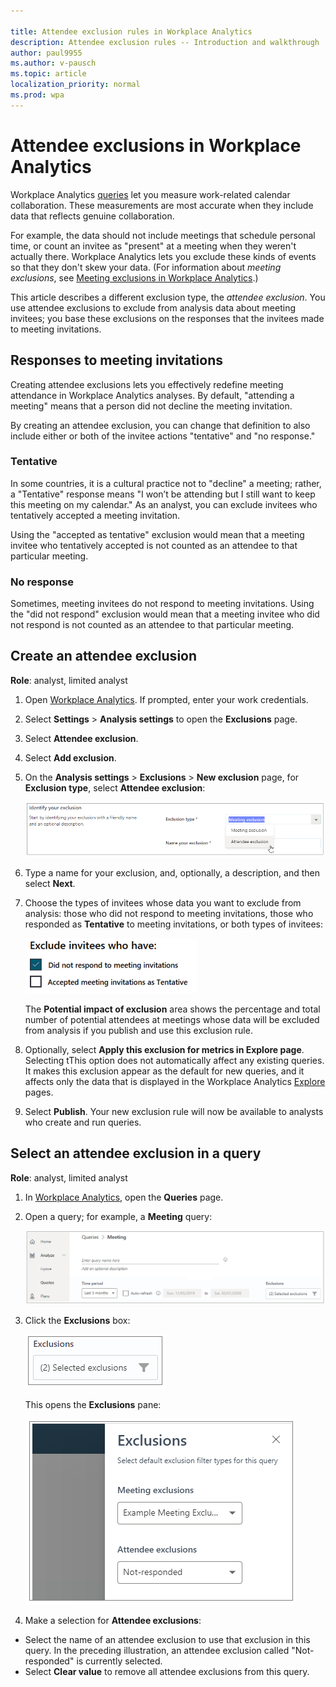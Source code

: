 ```yaml
---

title: Attendee exclusion rules in Workplace Analytics 
description: Attendee exclusion rules -- Introduction and walkthrough   
author: paul9955
ms.author: v-pausch
ms.topic: article
localization_priority: normal 
ms.prod: wpa
---
```


# Attendee exclusions in Workplace Analytics

Workplace Analytics [queries](query-basics.md) let you measure work-related calendar collaboration. These measurements are most accurate when they include data that reflects genuine collaboration. 

For example, the data should not include meetings that schedule personal time, or count an invitee as "present" at a meeting when they weren't actually there. Workplace Analytics lets you exclude these kinds of events so that they don't skew your data. (For information about _meeting exclusions_, see [Meeting exclusions in Workplace Analytics](meeting-exclusions-intro.md).) 

This article describes a different exclusion type, the _attendee exclusion_. You use attendee exclusions to exclude from analysis data about meeting invitees; you base these exclusions on the responses that the invitees made to meeting invitations. 

## Responses to meeting invitations

Creating attendee exclusions lets you effectively redefine meeting attendance in Workplace Analytics analyses. By default, "attending a meeting" means that a person did not decline the meeting invitation.

By creating an attendee exclusion, you can change that definition to also include either or both of the invitee actions "tentative" and "no response."

### Tentative

In some countries, it is a cultural practice not to "decline" a meeting; rather, a "Tentative" response means "I won’t be attending but I still want to keep this meeting on my calendar." As an analyst, you can exclude invitees who tentatively accepted a meeting invitation.

Using the "accepted as tentative" exclusion would mean that a meeting invitee who tentatively accepted is not counted as an attendee to that particular meeting.

### No response

Sometimes, meeting invitees do not respond to meeting invitations. Using the "did not respond" exclusion would mean that a meeting invitee who did not respond is not counted as an attendee to that particular meeting.

## Create an attendee exclusion

**Role**: analyst, limited analyst

1. Open [Workplace  Analytics](https://workplaceanalytics.office.com/). If prompted, enter your work credentials.

2.	Select **Settings** > **Analysis settings** to open the **Exclusions** page.

3. Select **Attendee exclusion**.

4. Select **Add exclusion**. 

5. On the **Analysis settings** > **Exclusions** > **New exclusion** page, for **Exclusion type**, select **Attendee exclusion**:

   ![Meeting response options](../images/wpa/tutorials/select-attendee-exclusion.png)

6. Type a name for your exclusion, and, optionally, a description, and then select **Next**. 

7. Choose the types of invitees whose data you want to exclude from analysis: those who did not respond to meeting invitations, those who responded as **Tentative** to meeting invitations, or both types of invitees:    
      
   ![Exclude these invitees](../images/wpa/tutorials/exclude-invitees-who-have-70.png) 

   The **Potential impact of exclusion** area shows the percentage and total number of potential attendees at meetings whose data will be excluded from analysis if you publish and use this exclusion rule. 

8. Optionally, select **Apply this exclusion for metrics in Explore page**. Selecting tThis option does not automatically affect any existing queries. It makes this exclusion appear as the default for new queries, and it affects only the data that is displayed in the Workplace Analytics [Explore](../use/explore-intro.md) pages. 

9. Select **Publish**. Your new exclusion rule will now be available to analysts who create and run queries. 

## Select an attendee exclusion in a query

**Role**: analyst, limited analyst

1. In [Workplace  Analytics](https://workplaceanalytics.office.com/), open the **Queries** page.

2. Open a query; for example, a **Meeting** query:

   ![Meeting query](../images/wpa/tutorials/meeting-query.png) 

3. Click the **Exclusions** box: 

   ![Exclusions box](../images/wpa/tutorials/exclusions-box.png) 

   This opens the **Exclusions** pane:

   ![Exclusions pane](../images/wpa/tutorials/exclusions-pane.png) 

4. Make a selection for **Attendee exclusions**:

  * Select the name of an attendee exclusion to use that exclusion in this query. In the preceding illustration, an attendee exclusion called "Not-responded" is currently selected. 
  * Select **Clear value** to remove all attendee exclusions from this query. 


 


